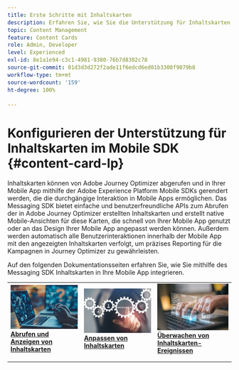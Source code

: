```yaml
---
title: Erste Schritte mit Inhaltskarten
description: Erfahren Sie, wie Sie die Unterstützung für Inhaltskarten im Web SDK konfigurieren
topic: Content Management
feature: Content Cards
role: Admin, Developer
level: Experienced
exl-id: 8e1a1e94-c3c1-4981-9380-76b7d8302c78
source-git-commit: 01d3d3d272f2ade11f6edcd6ed01b3308f9079b8
workflow-type: tm+mt
source-wordcount: '159'
ht-degree: 100%

---
```


# Konfigurieren der Unterstützung für Inhaltskarten im Mobile SDK {#content-card-lp}

Inhaltskarten können von Adobe Journey Optimizer abgerufen und in Ihrer Mobile App mithilfe der Adobe Experience Platform Mobile SDKs gerendert werden, die die durchgängige Interaktion in Mobile Apps ermöglichen. Das Messaging SDK bietet einfache und benutzerfreundliche APIs zum Abrufen der in Adobe Journey Optimizer erstellten Inhaltskarten und erstellt native Mobile-Ansichten für diese Karten, die schnell von Ihrer Mobile App genutzt oder an das Design Ihrer Mobile App angepasst werden können. Außerdem werden automatisch alle Benutzerinteraktionen innerhalb der Mobile App mit den angezeigten Inhaltskarten verfolgt, um präzises Reporting für die Kampagnen in Journey Optimizer zu gewährleisten.

Auf den folgenden Dokumentationsseiten erfahren Sie, wie Sie mithilfe des Messaging SDK Inhaltskarten in Ihre Mobile App integrieren.


<table style="table-layout:fixed"><tr style="border: 0;">
<td>
<a href="https://developer.adobe.com/client-sdks/edge/adobe-journey-optimizer/content-card-ui/iOS/tutorial/displaying-content-cards/">
<img alt="Abrufen" src="assets/do-not-localize/fetch.jpeg">
</a>
<div><a href="https://developer.adobe.com/client-sdks/edge/adobe-journey-optimizer/content-card-ui/iOS/tutorial/displaying-content-cards/"><strong>Abrufen und Anzeigen von Inhaltskarten</strong>
</div>
<p>
</td>
<td>
<a href="https://developer.adobe.com/client-sdks/edge/adobe-journey-optimizer/content-card-ui/iOS/tutorial/customizing-content-card-templates/">
<img alt="Anpassen" src="assets/do-not-localize/customize.jpeg">
</a>
<div>
<a href="https://developer.adobe.com/client-sdks/edge/adobe-journey-optimizer/content-card-ui/iOS/tutorial/customizing-content-card-templates/"><strong>Anpassen von Inhaltskarten</strong></a>
</div>
<p></td>
<td>
<a href="https://developer.adobe.com/client-sdks/edge/adobe-journey-optimizer/content-card-ui/iOS/tutorial/listening-content-card-events/">
<img alt="Überwachen" src="assets/do-not-localize/listen.jpeg">
</a>
<div>
<a href="https://developer.adobe.com/client-sdks/edge/adobe-journey-optimizer/content-card-ui/iOS/tutorial/listening-content-card-events/"><strong>Überwachen von Inhaltskarten-Ereignissen</strong></a>
</div>
<p>
</td>
</tr></table>

